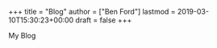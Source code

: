 +++
title = "Blog"
author = ["Ben Ford"]
lastmod = 2019-03-10T15:30:23+00:00
draft = false
+++

My Blog
